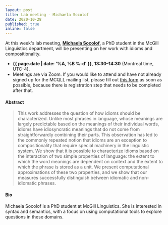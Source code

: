 ```yaml
---
layout: post
title: Lab meeting - Michaela Socolof
date: 2020-10-28
published: true
inline: false 
---
```


At this week's lab meeting, [**Michaela Socolof**](/people/socolof.michaela), a PhD student in the McGill Linguistics department, will be presenting on her work with idioms and compositionality. 

- **{{ page.date | date: '%A, %B %-d' }}**, **13:30–14:30** (Montreal time, UTC-4).
- Meetings are via Zoom. If you would like to attend and have not already signed up for the MCQLL mailing list, please fill out [this form](https://forms.gle/rdi5HkZpJHbEWsxD6) as soon as possible, because there is registration step that needs to be completed after that.

#### Abstract

<blockquote>
	This work addresses the question of how idioms should be characterized. Unlike most phrases in language, whose meanings are largely predictable based on the meanings of their individual words, idioms have idiosyncratic meanings that do not come from straightforwardly combining their parts. This observation has led to the commonly repeated notion that idioms are an exception to compositionality that require special machinery in the linguistic system. We show that it is possible to characterize idioms based on the interaction of two simple properties of language: the extent to which the word meanings are dependent on context and the extent to which the phrase is stored as a unit. We present computational approximations of these two properties, and we show that our measures successfully distinguish between idiomatic and non-idiomatic phrases.
</blockquote>

#### Bio
 
Michaela Socolof is a PhD student at McGill Linguistics. She is interested in syntax and semantics, with a focus on using computational tools to explore questions in these domains.
